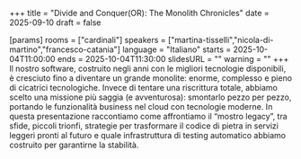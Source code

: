 +++
title = "Divide and Conquer(OR): The Monolith Chronicles"
date = 2025-09-10
draft = false

[params]
rooms = ["cardinali"]
speakers = ["martina-tisselli","nicola-di-martino","francesco-catania"]
language = "Italiano"
starts = 2025-10-04T11:00:00
ends = 2025-10-04T11:30:00
slidesURL = ""
warning = ""
+++
ll nostro software, costruito negli anni con le migliori tecnologie disponibili, è cresciuto fino a diventare un grande monolite: enorme, complesso e pieno di cicatrici tecnologiche. Invece di tentare una riscrittura totale, abbiamo scelto una missione più saggia (e avventurosa): smontarlo pezzo per pezzo, portando le funzionalità business nel cloud con tecnologie moderne. 
In questa presentazione raccontiamo come affrontiamo il “mostro legacy”, tra sfide, piccoli trionfi, strategie per trasformare il codice di pietra in servizi leggeri pronti al futuro e quale infrastruttura di testing automatico abbiamo costruito per garantirne la stabilità.